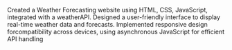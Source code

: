 Created a Weather Forecasting website using
HTML, CSS, JavaScript, integrated with a weatherAPI. Designed a user-friendly interface to
display real-time weather data and forecasts. Implemented responsive design forcompatibility across devices,
using asynchronous JavaScript for efficient API handling
